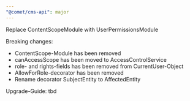 ```yaml
---
"@comet/cms-api": major
---
```


Replace ContentScopeModule with UserPermissionsModule

Breaking changes:

-   ContentScope-Module has been removed
-   canAccessScope has been moved to AccessControlService
-   role- and rights-fields has been removed from CurrentUser-Object
-   AllowForRole-decorator has been removed
-   Rename decorator SubjectEntity to AffectedEntity

Upgrade-Guide: tbd
